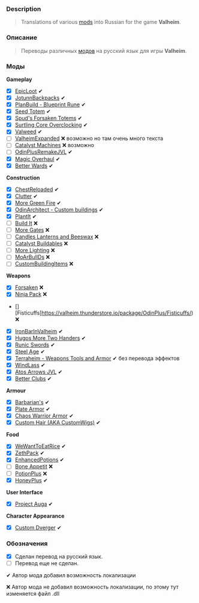 ### Description

> Translations of various [mods](https://www.nexusmods.com/valheim/) into Russian for the game **Valheim**. 

### Описание
> Переводы различных [модов](https://www.nexusmods.com/valheim/) на русский язык для игры **Valheim**.

### Моды

**Gameplay**
 - [X] [EpicLoot](https://www.nexusmods.com/valheim/mods/387) ✔
 - [X] [JotunnBackpacks](https://www.nexusmods.com/valheim/mods/1416) ✔
 - [X] [PlanBuild - Blueprint Rune](https://www.nexusmods.com/valheim/mods/1125) ✔
 - [X] [Seed Totem](https://www.nexusmods.com/valheim/mods/876) ✔
 - [X] [Spud's Forsaken Totems](https://www.nexusmods.com/valheim/mods/715) ✔
 - [X] [Surtling Core Overclocking](https://www.nexusmods.com/valheim/mods/909) ✔
 - [X] [Valweed](https://www.nexusmods.com/valheim/mods/1023) ✔
 - [ ] [ValheimExpanded](https://www.nexusmods.com/valheim/mods/1154) ❌ возможно но там очень много текста
 - [ ] [Catalyst Machines](https://www.nexusmods.com/valheim/mods/1306) ❌ возможно
 - [ ] [OdinPlusRemakeJVL](https://github.com/Digitalroot-Valheim/OdinPlusRemakeJVL) ✔
 - [X] [Magic Overhaul](https://www.nexusmods.com/valheim/mods/1418) ✔
 - [X] [Better Wards](https://www.nexusmods.com/valheim/mods/402) ✔

**Construction**
 - [X] [ChestReloaded](https://www.nexusmods.com/valheim/mods/653) ✔
 - [X] [Clutter](https://www.nexusmods.com/valheim/mods/1350) ✔
 - [X] [More Green Fire](https://www.nexusmods.com/valheim/mods/1352) ✔
 - [X] [OdinArchitect - Custom buildings](https://www.nexusmods.com/valheim/mods/1174) ✔
 - [X] [PlantIt](https://www.nexusmods.com/valheim/mods/1251) ✔
 - [ ] [Build It](https://www.nexusmods.com/valheim/mods/1385) ❌
 - [ ] [More Gates](https://www.nexusmods.com/valheim/mods/1087) ❌
 - [ ] [Candles Lanterns and Beeswax](https://www.nexusmods.com/valheim/mods/1226) ❌
 - [ ] [Catalyst Buildables](https://www.nexusmods.com/valheim/mods/1335) ❌
 - [ ] [More Lighting](https://www.nexusmods.com/valheim/mods/1214) ❌
 - [ ] [MoArBuIlDs](https://valheim.thunderstore.io/package/OdinPlus/MoArBuIlDs/) ❌
 - [ ] [CustomBuildingItems](https://https://valheim.thunderstore.io/package/Smallo/CustomBuildingItems/) ❌

**Weapons**
 - [X] [Forsaken](https://www.nexusmods.com/valheim/mods/799) ❌
 - [X] [Ninja Pack](https://www.nexusmods.com/valheim/mods/1182) ❌
 - [] [Fisticuffs]https://valheim.thunderstore.io/package/OdinPlus/Fisticuffs/) ❌
 - [X] [IronBarInValheim](https://www.nexusmods.com/valheim/mods/1196) ✔
 - [X] [Hugos More Two Handers](https://www.nexusmods.com/valheim/mods/1189) ✔
 - [X] [Runic Swords](https://valheim.thunderstore.io/package/OdinPlus/RunicSwords/) ✔
 - [X] [Steel Age](https://www.nexusmods.com/valheim/mods/1143) ✔
 - [X] [Terraheim - Weapons Tools and Armor](https://www.nexusmods.com/valheim/mods/803) ✔ без перевода эффектов
 - [X] [WindLass](https://www.nexusmods.com/valheim/mods/1209) ✔
 - [X] [Atos Arrows JVL](https://www.nexusmods.com/valheim/mods/1301) ✔
 - [X] [Better Clubs](https://www.nexusmods.com/valheim/mods/1288) ✔

**Armour**
 - [X] [Barbarian's](https://www.nexusmods.com/valheim/mods/640) ✔
 - [X] [Plate Armor](https://www.nexusmods.com/valheim/mods/567) ✔
 - [X] [Chaos Warrior Armor](https://www.nexusmods.com/valheim/mods/1215) ✔
 - [X] [Custom Hair (AKA CustomWigs)](https://www.nexusmods.com/valheim/mods/1236) ✔

**Food**
 - [X] [WeWantToEatRice](https://www.nexusmods.com/valheim/mods/1225) ✔
 - [X] [ZethPack](https://www.nexusmods.com/valheim/mods/1242) ✔
 - [X] [EnhancedPotions](https://valheim.thunderstore.io/package/hbocao/EnhancedPotions/) ✔
 - [ ] [Bone Appetit](https://www.nexusmods.com/valheim/mods/1250) ❌
 - [ ] [PotionPlus](https://valheim.thunderstore.io/package/OdinPlus/PotionPlus/) ❌
 - [X] [HoneyPlus](https://valheim.thunderstore.io/package/OhhLoz/HoneyPlus/) ✔

**User Interface**
 - [X] [Project Auga](https://www.nexusmods.com/valheim/mods/1413) ✔

**Character Appearance**
 - [X] [Custom Dverger](https://www.nexusmods.com/valheim/mods/1351) ✔


### Обозначения

- [X] Сделан перевод на русский язык.
- [ ] Перевод еще не сделан.

 ✔ Автор мода добавил возможность локализации
 
 ❌ Автор мода не добавил возможность локализации, по этому тут изменяется файл .dll
